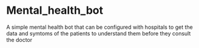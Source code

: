 # Mental_health_bot
A simple mental health bot that can be configured with hospitals to get the data and symtoms of the patients to understand them before they consult the doctor
